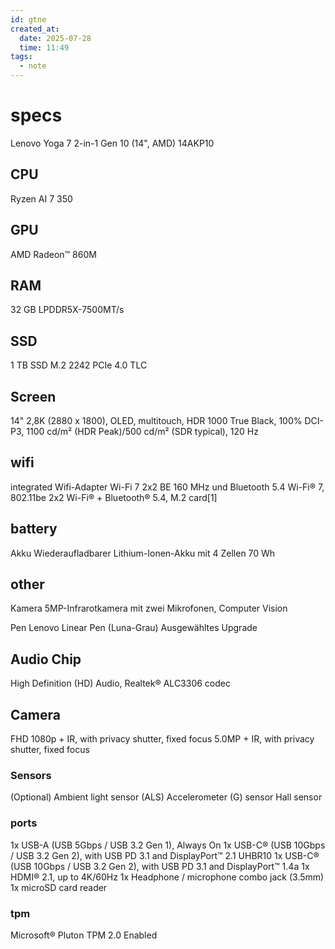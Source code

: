 ```yaml
---
id: gtne
created_at:
  date: 2025-07-28
  time: 11:49
tags:
  - note
---
```

# specs
Lenovo
Yoga 7 2-in-1 Gen 10 (14", AMD)
14AKP10

## CPU
Ryzen AI 7 350

## GPU
AMD Radeon™ 860M

## RAM
32 GB LPDDR5X-7500MT/s

## SSD
1 TB SSD M.2 2242 PCIe 4.0 TLC

## Screen
14" 2,8K (2880 x 1800), OLED, multitouch, HDR 1000 True Black, 100% DCI-P3, 1100 cd/m² (HDR Peak)/500 cd/m² (SDR typical), 120 Hz

## wifi
integrated Wifi-Adapter Wi-Fi 7 2x2 BE 160 MHz und Bluetooth 5.4
Wi-Fi® 7, 802.11be 2x2 Wi-Fi® + Bluetooth® 5.4, M.2 card[1]

## battery
Akku Wiederaufladbarer Lithium-Ionen-Akku mit 4 Zellen 70 Wh

## other
Kamera 5MP-Infrarotkamera mit zwei Mikrofonen, Computer Vision

Pen Lenovo Linear Pen (Luna-Grau) Ausgewähltes Upgrade

## Audio Chip
High Definition (HD) Audio, Realtek® ALC3306 codec


## Camera
FHD 1080p + IR, with privacy shutter, fixed focus
5.0MP + IR, with privacy shutter, fixed focus

### Sensors
(Optional) Ambient light sensor (ALS)
Accelerometer (G) sensor
Hall sensor

### ports
1x USB-A (USB 5Gbps / USB 3.2 Gen 1), Always On
1x USB-C® (USB 10Gbps / USB 3.2 Gen 2), with USB PD 3.1 and DisplayPort™ 2.1 UHBR10
1x USB-C® (USB 10Gbps / USB 3.2 Gen 2), with USB PD 3.1 and DisplayPort™ 1.4a
1x HDMI® 2.1, up to 4K/60Hz
1x Headphone / microphone combo jack (3.5mm)
1x microSD card reader

### tpm
Microsoft® Pluton TPM 2.0 Enabled
